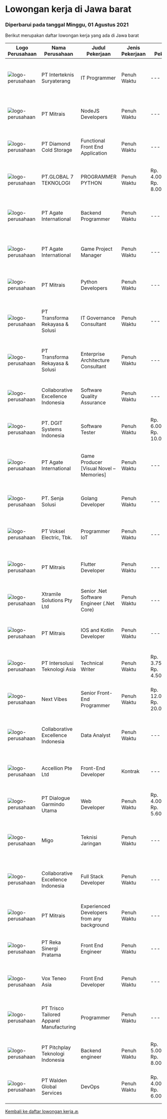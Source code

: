 
  # Lowongan kerja di Jawa barat

  ### Diperbarui pada tanggal Minggu, 01 Agustus 2021

  Berikut merupakan daftar lowongan kerja yang ada di Jawa barat

  |Logo Perusahaan | Nama Perusahaan | Judul Pekerjaan | Jenis Pekerjaan | Gaji Pekerjaan | Lokasi | Deskripsi | Tanggal diunggah | Pranala |
  | -------------- | --------------- | --------------- | --------- | --------- | -------------- | ------- | ----------- | ----------- |
  |![logo-perusahaan](https://image-service-cdn.seek.com.au/47114592a943270280ac86cba4931f5b9b954222/ee4dce1061f3f616224767ad58cb2fc751b8d2dc)|PT Interteknis Suryaterang|IT Programmer|Penuh Waktu|---|Depok|Job Qualification: Minimum Bachelor Degree of Technology Information from reputable university Minimum 5 years working experiences in a relevant job...|Jumat, 30 Juli 2021|https://www.jobstreet.co.id/id/job/it-programmer-3576561?token=0~76979ffd-b59d-4ffe-8af1-5a62b28010cd&sectionRank=1&jobId=jobstreet-id-job-3576561|
|![logo-perusahaan](https://image-service-cdn.seek.com.au/969b0c47f133a1e0155056a5d964c63953dd6304/ee4dce1061f3f616224767ad58cb2fc751b8d2dc)|PT Mitrais|NodeJS Developers|Penuh Waktu|---|Bali|Build your Career with Mitrais! We're urgently looking for experienced NodeJS Developers to be part of our team for an immediate start.Our client is a...|Sabtu, 31 Juli 2021|https://www.jobstreet.co.id/id/job/nodejs-developers-3579307?token=0~76979ffd-b59d-4ffe-8af1-5a62b28010cd&sectionRank=2&jobId=jobstreet-id-job-3579307|
|![logo-perusahaan](https://image-service-cdn.seek.com.au/6d56383b0316bf97f26e28d2c030d8c39fd1c836/ee4dce1061f3f616224767ad58cb2fc751b8d2dc)|PT Diamond Cold Storage|Functional Front End Application|Penuh Waktu|---|Bekasi|Responsibilities : Documenting business case, terms of references and project specification system Define and prepare document project or product...|Sabtu, 31 Juli 2021|https://www.jobstreet.co.id/id/job/functional-front-end-application-3582507?token=0~76979ffd-b59d-4ffe-8af1-5a62b28010cd&sectionRank=3&jobId=jobstreet-id-job-3582507|
|![logo-perusahaan](https://image-service-cdn.seek.com.au/dec83ab05bb65add349834a1f04c1733fc8f3171/ee4dce1061f3f616224767ad58cb2fc751b8d2dc)|PT.GLOBAL 7 TEKNOLOGI|PROGRAMMER PYTHON|Penuh Waktu|Rp. 4.000.000-Rp. 8.000.000|Depok|Persyaratan Jujur Pekerja Keras Bisa bekerja dalam team Bisa bekerja dengan tenggat waktu Memiliki kemampuan membuat service aplikasi dengan python...|Sabtu, 31 Juli 2021|https://www.jobstreet.co.id/id/job/programmer-python-3582470?token=0~76979ffd-b59d-4ffe-8af1-5a62b28010cd&sectionRank=4&jobId=jobstreet-id-job-3582470|
|![logo-perusahaan](https://image-service-cdn.seek.com.au/b344c8e9daef8e31a822aeead4ce3b24a02e7bfd/ee4dce1061f3f616224767ad58cb2fc751b8d2dc)|PT Agate International|Backend Programmer|Penuh Waktu|---|Bandung|RESPONSIBILITIES   Develop a backend services as part of gamification process (learning, advertising, on-ground activity, etc)  Design and implement...|Sabtu, 31 Juli 2021|https://www.jobstreet.co.id/id/job/backend-programmer-3583370?token=0~76979ffd-b59d-4ffe-8af1-5a62b28010cd&sectionRank=5&jobId=jobstreet-id-job-3583370|
|![logo-perusahaan](https://image-service-cdn.seek.com.au/b344c8e9daef8e31a822aeead4ce3b24a02e7bfd/ee4dce1061f3f616224767ad58cb2fc751b8d2dc)|PT Agate International|Game Project Manager|Penuh Waktu|---|Bandung|RESPONSIBILITIES Coordinate development team that consists of different disciplines: art, game design, technical, etc. Make sure the game project is...|Sabtu, 31 Juli 2021|https://www.jobstreet.co.id/id/job/game-project-manager-3583303?token=0~76979ffd-b59d-4ffe-8af1-5a62b28010cd&sectionRank=6&jobId=jobstreet-id-job-3583303|
|![logo-perusahaan](https://image-service-cdn.seek.com.au/969b0c47f133a1e0155056a5d964c63953dd6304/ee4dce1061f3f616224767ad58cb2fc751b8d2dc)|PT Mitrais|Python Developers|Penuh Waktu|---|Jakarta Raya|Build your Career with Mitrais !  We're looking for experienced Python Developers to be part of our team. What will you be doing?  Liasing with...|Sabtu, 31 Juli 2021|https://www.jobstreet.co.id/id/job/python-developers-3582489?token=0~76979ffd-b59d-4ffe-8af1-5a62b28010cd&sectionRank=7&jobId=jobstreet-id-job-3582489|
|![logo-perusahaan](https://image-service-cdn.seek.com.au/8ac4f6816c96d0d4b07ccd8973c6b820fc6c70e4/ee4dce1061f3f616224767ad58cb2fc751b8d2dc)|PT Transforma Rekayasa & Solusi|IT Governance Consultant|Penuh Waktu|---|Jakarta Raya|TRANSFORMA merupakan perusahaan konsultasi IT khususnya terkait dengan bidang Digital Transformation, Enterprise Architecture, IT GRC (Governance,...|Jumat, 30 Juli 2021|https://www.jobstreet.co.id/id/job/it-governance-consultant-3581565?token=0~76979ffd-b59d-4ffe-8af1-5a62b28010cd&sectionRank=8&jobId=jobstreet-id-job-3581565|
|![logo-perusahaan](https://image-service-cdn.seek.com.au/8ac4f6816c96d0d4b07ccd8973c6b820fc6c70e4/ee4dce1061f3f616224767ad58cb2fc751b8d2dc)|PT Transforma Rekayasa & Solusi|Enterprise Architecture Consultant|Penuh Waktu|---|Jakarta Raya|TRANSFORMA merupakan perusahaan konsultasi IT khususnya terkait dengan bidang Digital Transformation, Enterprise Architecture, IT GRC (Governance,...|Jumat, 30 Juli 2021|https://www.jobstreet.co.id/id/job/enterprise-architecture-consultant-3581567?token=0~76979ffd-b59d-4ffe-8af1-5a62b28010cd&sectionRank=9&jobId=jobstreet-id-job-3581567|
|![logo-perusahaan](https://image-service-cdn.seek.com.au/7145b1ba6bc0dbd678e2bf86d776dd2b1b9b81f6/ee4dce1061f3f616224767ad58cb2fc751b8d2dc)|Collaborative Excellence Indonesia|Software Quality Assurance|Penuh Waktu|---|Bali|Responsibilities: Develops and maintains test scenarios and end user test scripts to verify new functionality performs as designed and meets customer...|Kamis, 29 Juli 2021|https://www.jobstreet.co.id/id/job/software-quality-assurance-3588903?token=0~76979ffd-b59d-4ffe-8af1-5a62b28010cd&sectionRank=10&jobId=jobstreet-id-job-3588903|
|![logo-perusahaan](https://image-service-cdn.seek.com.au/e93bc75036be941b9c3ff3a55670cb236457b0c4/ee4dce1061f3f616224767ad58cb2fc751b8d2dc)|PT. DGIT Systems Indonesia|Software Tester|Penuh Waktu|Rp. 6.000.000-Rp. 10.000.000|Bali|We believe work should be a fun development journey but the challenging one! Our great teams will support you to achieve that and delivering great...|Kamis, 29 Juli 2021|https://www.jobstreet.co.id/id/job/software-tester-3588508?token=0~76979ffd-b59d-4ffe-8af1-5a62b28010cd&sectionRank=11&jobId=jobstreet-id-job-3588508|
|![logo-perusahaan](https://image-service-cdn.seek.com.au/b344c8e9daef8e31a822aeead4ce3b24a02e7bfd/ee4dce1061f3f616224767ad58cb2fc751b8d2dc)|PT Agate International|Game Producer [Visual Novel – Memories]|Penuh Waktu|---|Bandung|As a producer, you are responsible to support the development team to create games based on the vision for the gameRESPONSIBILITIES Coordinate the...|Jumat, 30 Juli 2021|https://www.jobstreet.co.id/id/job/game-producer-[visual-novel-memories]-3589543?token=0~76979ffd-b59d-4ffe-8af1-5a62b28010cd&sectionRank=12&jobId=jobstreet-id-job-3589543|
|![logo-perusahaan](https://image-service-cdn.seek.com.au/99211460ddfbe1ca45d1083d5ea115d6020bae3c/ee4dce1061f3f616224767ad58cb2fc751b8d2dc)|PT. Senja Solusi|Golang Developer|Penuh Waktu|---|Jakarta Raya|We are looking for a great Go developer with a strong understanding of how best to leverage and exploit the language’s unique paradigms, idioms, and...|Sabtu, 31 Juli 2021|https://www.jobstreet.co.id/id/job/golang-developer-3582597?token=0~76979ffd-b59d-4ffe-8af1-5a62b28010cd&sectionRank=13&jobId=jobstreet-id-job-3582597|
|![logo-perusahaan](https://image-service-cdn.seek.com.au/6726616aaa245c5be26cfb7b38d757a20d635400/ee4dce1061f3f616224767ad58cb2fc751b8d2dc)|PT Voksel Electric, Tbk.|Programmer IoT|Penuh Waktu|---|Cileungsi|Design systems, research, analysis for IoT Prototyping, evaluating dan redesign Job Qualifications Candidate possess at least Bachelor's Degree in...|Sabtu, 31 Juli 2021|https://www.jobstreet.co.id/id/job/programmer-iot-3582938?token=0~76979ffd-b59d-4ffe-8af1-5a62b28010cd&sectionRank=14&jobId=jobstreet-id-job-3582938|
|![logo-perusahaan](https://image-service-cdn.seek.com.au/969b0c47f133a1e0155056a5d964c63953dd6304/ee4dce1061f3f616224767ad58cb2fc751b8d2dc)|PT Mitrais|Flutter Developer|Penuh Waktu|---|Bali|Build your Career with Mitrais !  We're looking for experienced Flutter Developer to be part of our team. What will you be doing?  Liase with...|Sabtu, 31 Juli 2021|https://www.jobstreet.co.id/id/job/flutter-developer-3579312?token=0~76979ffd-b59d-4ffe-8af1-5a62b28010cd&sectionRank=15&jobId=jobstreet-id-job-3579312|
|![logo-perusahaan](https://image-service-cdn.seek.com.au/886dbb766c5bd832cea6f1bb5b5374b094ca8917/ee4dce1061f3f616224767ad58cb2fc751b8d2dc)|Xtramile Solutions Pty Ltd|Senior .Net Software Engineer (.Net Core)|Penuh Waktu|---|Bali|Innovative job opportunity offering a high salary package, attractive bonus remuneration and full remote working arrangement.This role will help...|Sabtu, 31 Juli 2021|https://www.jobstreet.co.id/id/job/senior-net-software-engineer-net-core-3582548?token=0~76979ffd-b59d-4ffe-8af1-5a62b28010cd&sectionRank=16&jobId=jobstreet-id-job-3582548|
|![logo-perusahaan](https://image-service-cdn.seek.com.au/969b0c47f133a1e0155056a5d964c63953dd6304/ee4dce1061f3f616224767ad58cb2fc751b8d2dc)|PT Mitrais|IOS and Kotlin Developer|Penuh Waktu|---|Bali|Build your Career with Mitrais !  We're looking for experienced iOS and Kotlin Developer to be part of our team. What will you be doing?  Liase with...|Sabtu, 31 Juli 2021|https://www.jobstreet.co.id/id/job/ios-and-kotlin-developer-3579308?token=0~76979ffd-b59d-4ffe-8af1-5a62b28010cd&sectionRank=17&jobId=jobstreet-id-job-3579308|
|![logo-perusahaan](https://image-service-cdn.seek.com.au/f715d3e393651de2fe5a9214d72612dd30f629b2/ee4dce1061f3f616224767ad58cb2fc751b8d2dc)|PT Intersolusi Teknologi Asia|Technical Writer|Penuh Waktu|Rp. 3.750.000-Rp. 4.500.000|Bandung|Responsibilities : Work with internal team to understand product documentation requirements. Deliver strong documents that fulfil company standards....|Rabu, 28 Juli 2021|https://www.jobstreet.co.id/id/job/technical-writer-3587279?token=0~76979ffd-b59d-4ffe-8af1-5a62b28010cd&sectionRank=18&jobId=jobstreet-id-job-3587279|
|![logo-perusahaan](https://image-service-cdn.seek.com.au/27c370b95cf1fa6060d25d95a2566c398023ec8b/ee4dce1061f3f616224767ad58cb2fc751b8d2dc)|Next Vibes|Senior Front-End Programmer|Penuh Waktu|Rp. 12.000.000-Rp. 20.000.000|Bandung|We are looking for a Senior developer who will have the opportunity to join our dedicated team, providing meaningful and measurable business outcomes...|Sabtu, 31 Juli 2021|https://www.jobstreet.co.id/id/job/senior-front-end-programmer-3590050?token=0~76979ffd-b59d-4ffe-8af1-5a62b28010cd&sectionRank=19&jobId=jobstreet-id-job-3590050|
|![logo-perusahaan](https://image-service-cdn.seek.com.au/7145b1ba6bc0dbd678e2bf86d776dd2b1b9b81f6/ee4dce1061f3f616224767ad58cb2fc751b8d2dc)|Collaborative Excellence Indonesia|Data Analyst|Penuh Waktu|---|Bali|Job Description Develops or modifies data models, ETL processes, and BI tool solutions Ensures appropriate documentation for all development and...|Rabu, 28 Juli 2021|https://www.jobstreet.co.id/id/job/data-analyst-3587388?token=0~76979ffd-b59d-4ffe-8af1-5a62b28010cd&sectionRank=20&jobId=jobstreet-id-job-3587388|
|![logo-perusahaan](https://image-service-cdn.seek.com.au/7cddc734074f94ed4e5e7dc015a44e05f3e2a69a/ee4dce1061f3f616224767ad58cb2fc751b8d2dc)|Accellion Pte Ltd|Front-End Developer|Kontrak|---|Bandung|Company OverviewAccellion, Inc. enables enterprise organizations to securely connect all their content to the people and systems that are part of...|Jumat, 30 Juli 2021|https://www.jobstreet.co.id/id/job/front-end-developer-8647084/origin/sg?token=0~76979ffd-b59d-4ffe-8af1-5a62b28010cd&sectionRank=21&jobId=jobstreet-sg-job-8647084|
|![logo-perusahaan](https://image-service-cdn.seek.com.au/1746b643dbd516c68a7386ea76a31251fcc9e07f/ee4dce1061f3f616224767ad58cb2fc751b8d2dc)|PT Dialogue Garmindo Utama|Web Developer|Penuh Waktu|Rp. 4.000.000-Rp. 5.600.000|Cimahi|Membangun E-commerce website Berkolaborasi dengan tim sosial media dan staff kreatif untuk menyampaikan pesan yang ingin disampaikan di website...|Jumat, 30 Juli 2021|https://www.jobstreet.co.id/id/job/web-developer-3589501?token=0~76979ffd-b59d-4ffe-8af1-5a62b28010cd&sectionRank=22&jobId=jobstreet-id-job-3589501|
|![logo-perusahaan](https://image-service-cdn.seek.com.au/fc0eae7ab5ca75a25a9be9b915b6e05eeaeeb1b9/ee4dce1061f3f616224767ad58cb2fc751b8d2dc)|Migo|Teknisi Jaringan|Penuh Waktu|---|Cirebon|Gambaran Pekerjaan Tim Operations Migo memiliki misi untuk menghadirkan Migo Download Station (MDS) yang berkualitas dan menyiapkannya hingga dapat...|Rabu, 28 Juli 2021|https://www.jobstreet.co.id/id/job/teknisi-jaringan-11211133/origin/ph?token=0~76979ffd-b59d-4ffe-8af1-5a62b28010cd&sectionRank=23&jobId=jobstreet-ph-job-11211133|
|![logo-perusahaan](https://image-service-cdn.seek.com.au/7145b1ba6bc0dbd678e2bf86d776dd2b1b9b81f6/ee4dce1061f3f616224767ad58cb2fc751b8d2dc)|Collaborative Excellence Indonesia|Full Stack Developer|Penuh Waktu|---|Jakarta Raya|Responsibilities: Work with Business/Product Owners/product development team/Project Manager to design, develop, maintain and enhance web-based &amp;...|Jumat, 30 Juli 2021|https://www.jobstreet.co.id/id/job/full-stack-developer-3582381?token=0~76979ffd-b59d-4ffe-8af1-5a62b28010cd&sectionRank=24&jobId=jobstreet-id-job-3582381|
|![logo-perusahaan](https://image-service-cdn.seek.com.au/969b0c47f133a1e0155056a5d964c63953dd6304/ee4dce1061f3f616224767ad58cb2fc751b8d2dc)|PT Mitrais|Experienced Developers from any background|Penuh Waktu|---|Bali|Build your Career with Mitrais !  We're looking for experienced Software Engineers from any background to be part of our team.  What will you...|Sabtu, 31 Juli 2021|https://www.jobstreet.co.id/id/job/experienced-developers-from-any-background-3579313?token=0~76979ffd-b59d-4ffe-8af1-5a62b28010cd&sectionRank=25&jobId=jobstreet-id-job-3579313|
|![logo-perusahaan](https://image-service-cdn.seek.com.au/5213f26be92fb1460d61b21c83b9c602f0da7378/ee4dce1061f3f616224767ad58cb2fc751b8d2dc)|PT Reka Sinergi Pratama|Front End Engineer|Penuh Waktu|---|Jakarta Pusat|Skills and Qualification  Candidate must possess at least a Bachelor's Degree, Computer Science/Information Technology or equivalent. At least 2...|Sabtu, 31 Juli 2021|https://www.jobstreet.co.id/id/job/front-end-engineer-3579260?token=0~76979ffd-b59d-4ffe-8af1-5a62b28010cd&sectionRank=26&jobId=jobstreet-id-job-3579260|
|![logo-perusahaan](https://image-service-cdn.seek.com.au/39ab418e6863676ba5cdd1a7c1a0cf8d2bb2f6ec/ee4dce1061f3f616224767ad58cb2fc751b8d2dc)|Vox Teneo Asia|Front End Developer|Penuh Waktu|---|Bandung|Candidate must possess at least Bachelor's Degree in Computer Science/Information Technology or equivalent. Required language(s): Bahasa Indonesia,...|Jumat, 30 Juli 2021|https://www.jobstreet.co.id/id/job/front-end-developer-3578862?token=0~76979ffd-b59d-4ffe-8af1-5a62b28010cd&sectionRank=27&jobId=jobstreet-id-job-3578862|
|![logo-perusahaan](https://image-service-cdn.seek.com.au/d208b73d2ea45aa63376c301bf589d7f4d5956d0/ee4dce1061f3f616224767ad58cb2fc751b8d2dc)|PT Trisco Tailored Apparel Manufacturing|Programmer|Penuh Waktu|---|Bandung|Objective:Managing and developing software programs.Requirements: Experience in using VB.net, ASP.net, SQL, and API. Experience in developing web...|Jumat, 30 Juli 2021|https://www.jobstreet.co.id/id/job/programmer-3588995?token=0~76979ffd-b59d-4ffe-8af1-5a62b28010cd&sectionRank=28&jobId=jobstreet-id-job-3588995|
|![logo-perusahaan](https://us.123rf.com/450wm/pavelstasevich/pavelstasevich1811/pavelstasevich181101027/112815900-stock-vector-no-image-available-icon-flat-vector.jpg?ver=6)|PT Pitchplay Teknologi Indonesia|Backend engineer|Penuh Waktu|Rp. 5.000.000-Rp. 8.000.000|Bandung|Pitchplay's mission is to bring a sustainable business model through paid content and fan-engagement model for the creative industry, especially...|Jumat, 30 Juli 2021|https://www.jobstreet.co.id/id/job/backend-engineer-3578876?token=0~76979ffd-b59d-4ffe-8af1-5a62b28010cd&sectionRank=29&jobId=jobstreet-id-job-3578876|
|![logo-perusahaan](https://image-service-cdn.seek.com.au/e410194cb2af81425b5b39b402f340d9eac840ee/ee4dce1061f3f616224767ad58cb2fc751b8d2dc)|PT Walden Global Services|DevOps|Penuh Waktu|Rp. 4.000.000-Rp. 6.000.000|Bandung|Key Responsibilities  Setup and maintenance servers linux and windows server.  Provide support (email, live chat) for end-user issues.  Mitigate and...|Kamis, 29 Juli 2021|https://www.jobstreet.co.id/id/job/devops-3578026?token=0~76979ffd-b59d-4ffe-8af1-5a62b28010cd&sectionRank=30&jobId=jobstreet-id-job-3578026|


  [Kembali ke daftar lowongan kerja 🔙](../README.md#daftar-lowongan-kerja)
  